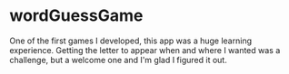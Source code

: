 # wordGuessGame

One of the first games I developed, this app was a huge learning experience. Getting the letter to appear when and where I wanted was a challenge, but a welcome one and I'm glad I figured it out.

